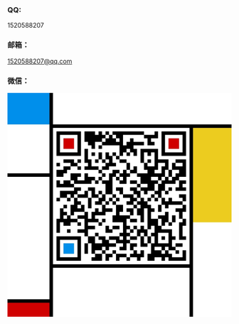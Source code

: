 ### QQ:
1520588207
### 邮箱：
1520588207@qq.com

### 微信：
![微信](https://github.com/1520588207/1520588207.github.io/blob/master/wc.png)

